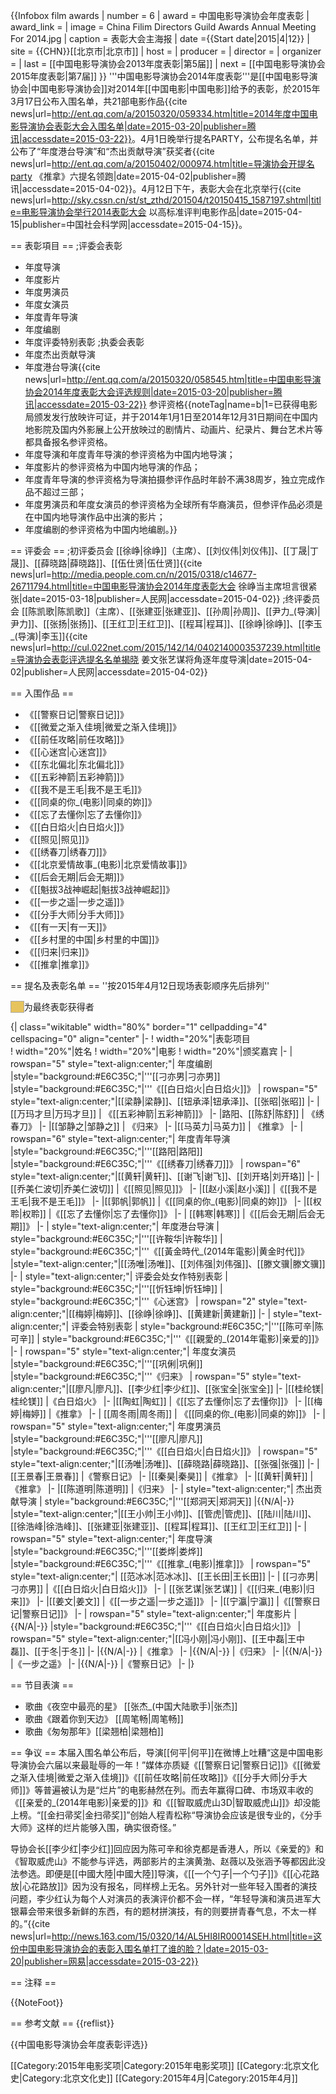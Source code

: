 {{Infobox film awards
| number              = 6
| award               = 中国电影导演协会年度表彰
| award_link          = 
| image               = China Filim Directors Guild Awards Annual Meeting For 2014.jpg
| caption             = 表彰大会主海报
| date                ={{Start date|2015|4|12}} 
| site                = {{CHN}}[[北京市|北京市]]
| host                = 
| producer            = 
| director            = 
| organizer           = 
| last                = [[中国电影导演协会2013年度表彰|第5届]]
| next                = [[中国电影导演协会2015年度表彰|第7届]]
}}
'''中国电影导演协会2014年度表彰'''是[[中国电影导演协会|中国电影导演协会]]对2014年[[中国电影|中国电影]]给予的表彰，於2015年3月17日公布入围名单，共21部电影作品<ref>{{cite news|url=http://ent.qq.com/a/20150320/059334.htm|title=2014年度中国电影导演协会表彰大会入围名单|date=2015-03-20|publisher=腾讯|accessdate=2015-03-22}}</ref>。4月1日晚举行提名PARTY，公布提名名单，并公布了“年度港台导演”和“杰出贡献导演”获奖者<ref>{{cite news|url=http://ent.qq.com/a/20150402/000974.htm|title=导演协会开提名party 《推拿》六提名领跑|date=2015-04-02|publisher=腾讯|accessdate=2015-04-02}}</ref>。4月12日下午，表彰大会在北京举行<ref>{{cite news|url=http://sky.cssn.cn/st/st_zthd/201504/t20150415_1587197.shtml|title=电影导演协会举行2014表彰大会 以高标准评判电影作品|date=2015-04-15|publisher=中国社会科学网|accessdate=2015-04-15}}</ref>。

== 表彰項目 == 
;评委会表彰
* 年度导演
* 年度影片
* 年度男演员
* 年度女演员
* 年度青年导演
* 年度编剧
* 年度评委特别表彰
;执委会表彰
* 年度杰出贡献导演
* 年度港台导演<ref>{{cite news|url=http://ent.qq.com/a/20150320/058545.htm|title=中国电影导演协会2014年度表彰大会评选规则|date=2015-03-20|publisher=腾讯|accessdate=2015-03-22}}</ref>
参评资格{{noteTag|name=b|1=已获得电影局颁发发行放映许可证，并于2014年1月1日至2014年12月31日期间在中国内地影院及国内外影展上公开放映过的剧情片、动画片、纪录片、舞台艺术片等都具备报名参评资格。
* 年度导演和年度青年导演的参评资格为中国内地导演；
* 年度影片的参评资格为中国内地导演的作品；
* 年度青年导演的参评资格为导演拍摄参评作品时年龄不满38周岁，独立完成作品不超过三部；
* 年度男演员和年度女演员的参评资格为全球所有华裔演员，但参评作品必须是在中国内地导演作品中出演的影片；
* 年度编剧的参评资格为中国内地编剧。}}

== 评委会 ==
;初评委员会
[[徐峥|徐峥]]（主席）、[[刘仪伟|刘仪伟]]、[[丁晟|丁晟]]、[[薛晓路|薛晓路]]、[[伍仕贤|伍仕贤]]<ref>{{cite news|url=http://media.people.com.cn/n/2015/0318/c14677-26711794.html|title=中国电影导演协会2014年度表彰大会 徐峥当主席坦言很紧张|date=2015-03-18|publisher=人民网|accessdate=2015-04-02}}</ref>
;终评委员会
[[陈凯歌|陈凯歌]]（主席）、[[张建亚|张建亚]]、[[孙周|孙周]]、[[尹力_(导演)|尹力]]、[[张扬|张扬]]、[[王红卫|王红卫]]、[[程耳|程耳]]、[[徐峥|徐峥]]、[[李玉_(导演)|李玉]]<ref>{{cite news|url=http://cul.022net.com/2015/142/14/0402140003537239.html|title=导演协会表彰评选提名名单揭晓 姜文张艺谋将角逐年度导演|date=2015-04-02|publisher=人民网|accessdate=2015-04-02}}</ref>

== 入围作品 ==
* 《[[警察日记|警察日记]]》
* 《[[微爱之渐入佳境|微爱之渐入佳境]]》
* 《[[前任攻略|前任攻略]]》
* 《[[心迷宫|心迷宫]]》
* 《[[东北偏北|东北偏北]]》
* 《[[五彩神箭|五彩神箭]]》
* 《[[我不是王毛|我不是王毛]]》
* 《[[同桌的你_(电影)|同桌的妳]]》
* 《[[忘了去懂你|忘了去懂你]]》
* 《[[白日焰火|白日焰火]]》
* 《[[照见|照见]]》
* 《[[绣春刀|绣春刀]]》
* 《[[北京爱情故事_(电影)|北京爱情故事]]》
* 《[[后会无期|后会无期]]》
* 《[[魁拔3战神崛起|魁拔3战神崛起]]》
* 《[[一步之遥|一步之遥]]》
* 《[[分手大师|分手大师]]》
* 《[[有一天|有一天]]》
* 《[[乡村里的中国|乡村里的中国]]》
* 《[[归来|归来]]》
* 《[[推拿|推拿]]》

== 提名及表彰名单 ==
''按2015年4月12日现场表彰顺序先后排列''

<span style="background:#E6C35C; width:50px; border:1px solid #aaa;">     </span>为最终表彰获得者

{| class="wikitable" width="80%" border="1" cellpadding="4" cellspacing="0" align="center"
|-
! width="20%"|表彰项目  
! width="20%"|姓名
! width="20%"|电影
! width="20%"|颁奖嘉宾
|-
| rowspan="5" style="text-align:center;"| 年度编剧
|style="background:#E6C35C;"|'''[[刁亦男|刁亦男]]
|style="background:#E6C35C;"|'''《[[白日焰火|白日焰火]]》
| rowspan="5" style="text-align:center;"|[[梁静|梁静]]、[[钮承泽|钮承泽]]、[[张昭|张昭]]
|-
|[[万玛才旦|万玛才旦]]
| 《[[五彩神箭|五彩神箭]]》
|-
|路阳、[[陈舒|陈舒]]
| 《绣春刀》
|-
|[[邹静之|邹静之]]
| 《归来》
|-
|[[马英力|马英力]]
| 《推拿》
|-
| rowspan="6" style="text-align:center;"| 年度青年导演
|style="background:#E6C35C;"|'''[[路阳|路阳]]
|style="background:#E6C35C;"|'''《[[绣春刀|绣春刀]]》
| rowspan="6" style="text-align:center;"|[[黄轩|黄轩]]、[[谢飞|谢飞]]、[[刘开珞|刘开珞]]
|-
|[[乔美仁波切|乔美仁波切]]
|《[[照见|照见]]》
|-
|[[赵小溪|赵小溪]]
|《[[我不是王毛|我不是王毛]]》
|-
|[[郭帆|郭帆]]
|《[[同桌的你_(电影)|同桌的妳]]》
|-
|[[权聆|权聆]]
|《[[忘了去懂你|忘了去懂你]]》
|-
| [[韩寒|韩寒]]
|《[[后会无期|后会无期]]》
|-
| style="text-align:center;"| 年度港台导演
| style="background:#E6C35C;"|'''[[许鞍华|许鞍华]]
| style="background:#E6C35C;"|'''《[[黃金時代_(2014年電影)|黄金时代]]》
|style="text-align:center;"|[[汤唯|汤唯]]、[[刘伟强|刘伟强]]、[[滕文骥|滕文骥]]
|-
| style="text-align:center;"| 评委会处女作特别表彰
| style="background:#E6C35C;"|'''[[忻钰坤|忻钰坤]]
| style="background:#E6C35C;"|'''《心迷宫》
| rowspan="2" style="text-align:center;"|[[梅婷|梅婷]]、[[徐峥|徐峥]]、[[黄建新|黄建新]]
|-
| style="text-align:center;"| 评委会特别表彰
| style="background:#E6C35C;"|'''[[陈可辛|陈可辛]]
| style="background:#E6C35C;"|'''《[[親愛的_(2014年電影)|亲爱的]]》
|-
| rowspan="5" style="text-align:center;"| 年度女演员
|style="background:#E6C35C;"|'''[[巩俐|巩俐]]
|style="background:#E6C35C;"|'''《归来》
| rowspan="5" style="text-align:center;"|[[廖凡|廖凡]]、[[李少红|李少红]]、[[张宝全|张宝全]]
|-
|[[桂纶镁|桂纶镁]]
|《白日焰火》
|-
|[[陶虹|陶虹]]
|《[[忘了去懂你|忘了去懂你]]》
|-
|[[梅婷|梅婷]]
|《推拿》
|-
| [[周冬雨|周冬雨]]
| 《[[同桌的你_(电影)|同桌的妳]]》
|-
| rowspan="5" style="text-align:center;"| 年度男演员
|style="background:#E6C35C;"|'''[[廖凡|廖凡]]
|style="background:#E6C35C;"|'''《[[白日焰火|白日焰火]]》
| rowspan="5" style="text-align:center;"|[[汤唯|汤唯]]、[[薛晓路|薛晓路]]、[[张强|张强]]
|-
|[[王景春|王景春]]
|《警察日记》
|-
|[[秦昊|秦昊]]
|《推拿》
|-
|[[黄轩|黄轩]]
|《推拿》
|-
|[[陈道明|陈道明]]
|《归来》
|-
| style="text-align:center;"| 杰出贡献导演
| style="background:#E6C35C;"|'''[[郑洞天|郑洞天]]
|{{N/A|-}}
|style="text-align:center;"|[[王小帅|王小帅]]、[[管虎|管虎]]、[[陆川|陆川]]、[[徐浩峰|徐浩峰]]、[[张建亚|张建亚]]、[[程耳|程耳]]、[[王红卫|王红卫]]
|-
| rowspan="5" style="text-align:center;"| 年度导演
|style="background:#E6C35C;"|'''[[娄烨|娄烨]]
|style="background:#E6C35C;"|'''《[[推拿_(电影)|推拿]]》
| rowspan="5" style="text-align:center;"| [[范冰冰|范冰冰]]、[[王长田|王长田]]
|-
| [[刁亦男|刁亦男]]
|《[[白日焰火|白日焰火]]》
|-
| [[张艺谋|张艺谋]]
|《[[归来_(电影)|归来]]》
|-
|[[姜文|姜文]]
|《[[一步之遥|一步之遥]]》
|-
|[[宁瀛|宁瀛]]
|《[[警察日记|警察日记]]》
|-
| rowspan="5" style="text-align:center;"| 年度影片
|{{N/A|-}}
|style="background:#E6C35C;"|'''《[[白日焰火|白日焰火]]》
| rowspan="5" style="text-align:center;"|[[冯小刚|冯小刚]]、[[王中磊|王中磊]]、[[于冬|于冬]]
|-
|{{N/A|-}}
|《推拿》
|-
|{{N/A|-}}
|《归来》
|-
|{{N/A|-}}
|《一步之遥》
|-
|{{N/A|-}}
|《警察日记》
|-
|}

== 节目表演 ==
* 歌曲《夜空中最亮的星》 [[张杰_(中国大陆歌手)|张杰]]
* 歌曲《跟着你到天边》 [[周笔畅|周笔畅]]
* 歌曲《匆匆那年》[[梁翘柏|梁翘柏]] 

== 争议 ==
本届入围名单公布后，导演[[何平|何平]]在微博上吐糟“这是中国电影导演协会六届以来最耻辱的一年！”媒体亦质疑《[[警察日记|警察日记]]》《[[微爱之渐入佳境|微爱之渐入佳境]]》《[[前任攻略|前任攻略]]》《[[分手大师|分手大师]]》等普遍被认为是“烂片”的电影赫然在列。而去年赢得口碑、市场双丰收的《[[亲爱的_(2014年电影)|亲爱的]]》和《[[智取威虎山3D|智取威虎山]]》却没能上榜。“[[金扫帚奖|金扫帚奖]]”创始人程青松称“导演协会应该是很专业的，《分手大师》这样的烂片能够入围，确实很奇怪。”

导协会长[[李少红|李少红]]回应因为陈可辛和徐克都是香港人，所以《亲爱的》和《智取威虎山》不能参与评选，两部影片的主演黄渤、赵薇以及张涵予等都因此没法参选。即便是[[中國大陸|中國大陸]]导演，《[[一个勺子|一个勺子]]》《[[心花路放|心花路放]]》因为没有报名，同样榜上无名。另外针对一些年轻入围者的演技问题，李少红认为每个人对演员的表演评价都不会一样，“年轻导演和演员进军大银幕会带来很多新鲜的东西，有的题材拼演技，有的则要拼青春气息，不太一样的。”<ref>{{cite news|url=http://news.163.com/15/0320/14/AL5HI8IR00014SEH.html|title=这份中国电影导演协会的表彰入围名单打了谁的脸？|date=2015-03-20|publisher=网易|accessdate=2015-03-22}}</ref>

== 注释 ==
<div class="references-small">
{{NoteFoot}}
</div>

== 参考文献 ==
{{reflist}}

{{中国电影导演协会年度表彰评选}}

[[Category:2015年电影奖项|Category:2015年电影奖项]]
[[Category:北京文化史|Category:北京文化史]]
[[Category:2015年4月|Category:2015年4月]]